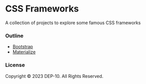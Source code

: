 # CSS Frameworks
A collection of projects to explore some famous CSS frameworks

### Outline
- [Bootstrap](bootstrap/)
- [Materialize](materialize/)

### License
Copyright &copy; 2023 DEP-10. All Rights Reserved.
